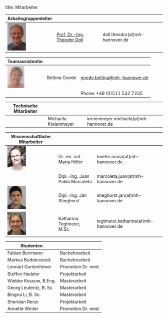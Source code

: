 title: Mitarbeiter


|Arbeitsgruppenleiter|                |     |
|--------------|---------------|----|
|![Image Theo Doll](Theo.png)|[Prof. Dr.-Ing. Theodor Doll](pagedoll.html)|	doll.theodor(at)mh-hannover.de|   



|Teamassistentin|                     |      |
|--------------|---------------------|------|
|![Image Bettina Goede](Bettina.jpg) | Bettina Goede	|	goede.bettina@mh-hannover.de     |
|    |   |Phone: +49 (0)511 532 7235|

|Technische Mitarbeiter|                     |      |
|--------------|---------------------|------|
| | Michaela Kreienmeyer	|	kreienmeyer.michaela(at)mh-hannover.de     |


|Wissenschaftliche Mitarbeiter|             |    |
|---------|------|------|
|![Image Maria Höfer](Maria.png) | Dr. rer. nat. Maria Höfer | hoefer.maria(at)mh-hannover.de | 
|   |Dipl.-Ing. Juan Pablo Marcoleta | marcoleta.juan(at)mh-hannover.de|
|![Image Jan Stieghorst ](Jan.png) |  Dipl.-Ing. Jan Stieghorst|	stieghorst.jan(at)mh-hannover.de|    
|![Image Katharina Tegtmeier](Katharina.png)  | Katharina Tegtmeier, M.Sc. 	|	tegtmeier.katharina(at)mh-hannover.de | 


|Studenten|             |
|-----------|-------------|
|Fabian Borrmann | Bachelorarbeit|
|Markus Buddensieck | Bachelorarbeit|
|Lennart Guntenhöner |Promotion Dr. med. |
|Steffen Hadeler | Projektarbeit|
|Wiebke Kossow, B.Eng. |  Masterarbeit|
|Georg Leuteritz, B. Sc. |  Masterarbeit|
|Bingrui Li, B. Sc. |Masterarbeit|
|Sheridan Renzi | Projektarbeit|
|Annette Winter | Promotion Dr. med.|


